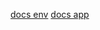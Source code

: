
[docs env](https://docs.microsoft.com/en-us/azure/container-apps/get-started?tabs=bash)
[docs app](https://docs.microsoft.com/en-us/azure/container-apps/microservices-dapr?tabs=bash)